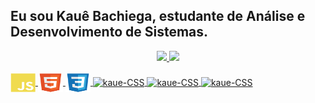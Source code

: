 ## Eu sou Kauê Bachiega, estudante de Análise e Desenvolvimento de Sistemas.

<div align="center">
  <a href="https://github.com/kauebachiega">
  <img height="180em" src="https://github-readme-stats.vercel.app/api?username=kauebachiega&show_icons=true&theme=tokyonight&include_all_commits=true&count_private=true"/>
  <img height="180em" src="https://github-readme-stats.vercel.app/api/top-langs/?username=kauebachiega&layout=compact&langs_count=7&theme=tokyonight"/>
</div>
<div style="display: inline_block"><br>
  <img align="center" alt="Rafa-Js" height="30" width="40" src="https://raw.githubusercontent.com/devicons/devicon/master/icons/javascript/javascript-plain.svg">
  <img align="center" alt="Rafa-HTML" height="30" width="40" src="https://raw.githubusercontent.com/devicons/devicon/master/icons/html5/html5-original.svg">
  <img align="center" alt="Rafa-CSS" height="30" width="40" src="https://raw.githubusercontent.com/devicons/devicon/master/icons/css3/css3-original.svg">
  <img align="center" alt="kaue-CSS" height="30" width="40" src="https://icongr.am/devicon/java-original.svg?size=148&color=ffffff">
  <img align="center" alt="kaue-CSS" height="30" width="40" src="https://icongr.am/devicon/git-original.svg?size=148&color=120b0b">
  <img align="center" alt="kaue-CSS" height="30" width="40" src="https://icongr.am/devicon/php-original.svg?size=148&color=120b0b">
</div>
  
  ##
  
  

<!---
Kauebachiega/Kauebachiega is a ✨ special ✨ repository because its `README.md` (this file) appears on your GitHub profile.
You can click the Preview link to take a look at your changes.
--->
